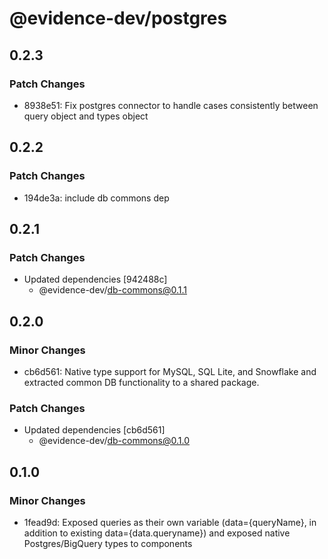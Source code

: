 # @evidence-dev/postgres

## 0.2.3

### Patch Changes

- 8938e51: Fix postgres connector to handle cases consistently between query object and types object

## 0.2.2

### Patch Changes

- 194de3a: include db commons dep

## 0.2.1

### Patch Changes

- Updated dependencies [942488c]
  - @evidence-dev/db-commons@0.1.1

## 0.2.0

### Minor Changes

- cb6d561: Native type support for MySQL, SQL Lite, and Snowflake and extracted common DB functionality to a shared package.

### Patch Changes

- Updated dependencies [cb6d561]
  - @evidence-dev/db-commons@0.1.0

## 0.1.0

### Minor Changes

- 1fead9d: Exposed queries as their own variable (data={queryName}, in addition to existing data={data.queryname}) and exposed native Postgres/BigQuery types to components

